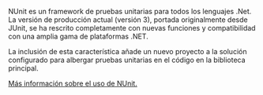 ﻿NUnit es un framework de pruebas unitarias para todos los lenguajes .Net. La versión de producción actual (versión 3), portada originalmente desde JUnit, se ha rescrito completamente con nuevas funciones y compatibilidad con una amplia gama de plataformas .NET.

La inclusión de esta característica añade un nuevo proyecto a la solución configurado para albergar pruebas unitarias en el código en la biblioteca principal.

[Más información sobre el uso de NUnit.](https://github.com/nunit/docs/wiki/NUnit-Documentation)
